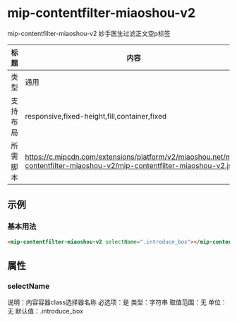 # mip-contentfilter-miaoshou-v2

mip-contentfilter-miaoshou-v2 妙手医生过滤正文空p标签

标题|内容
----|----
类型|通用
支持布局|responsive,fixed-height,fill,container,fixed
所需脚本|https://c.mipcdn.com/extensions/platform/v2/miaoshou.net/mip-contentfilter-miaoshou-v2/mip-contentfilter-miaoshou-v2.js

## 示例

### 基本用法
```html
<mip-contentfilter-miaoshou-v2 selectName=".introduce_box"></mip-contentfilter-miaoshou-v2>
```

## 属性

### selectName

说明：内容容器class选择器名称
必选项：是
类型：字符串
取值范围：无
单位：无
默认值：.introduce_box